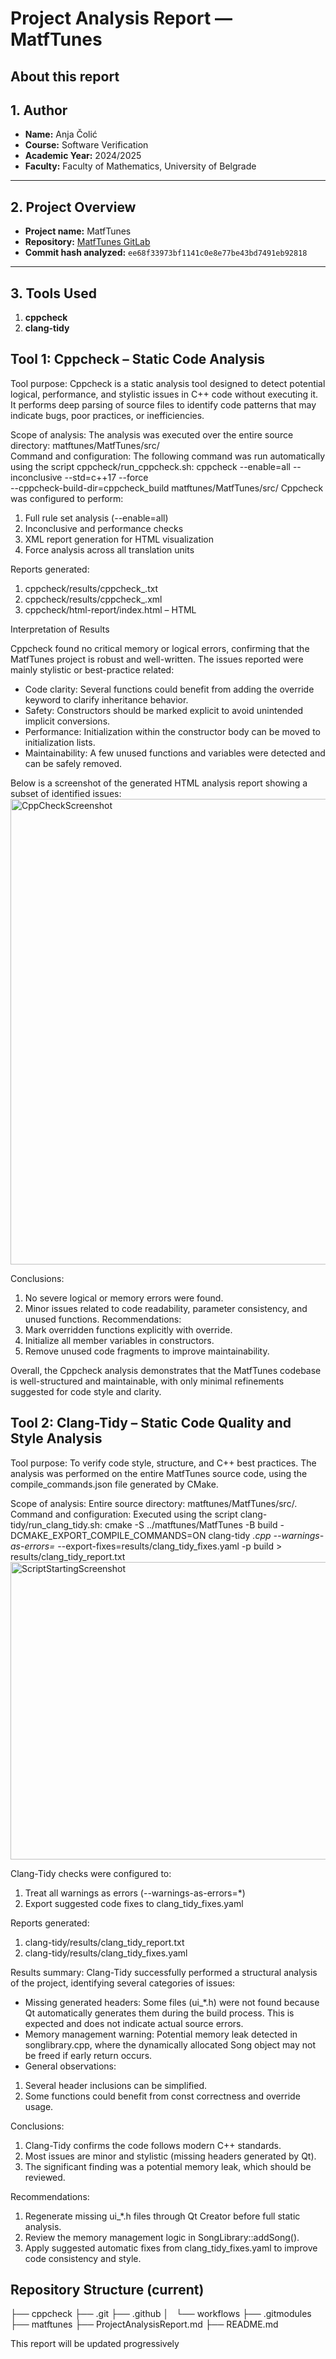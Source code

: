 # Project Analysis Report — MatfTunes

## About this report

## 1. Author
- **Name:** Anja Čolić  
- **Course:** Software Verification  
- **Academic Year:** 2024/2025  
- **Faculty:** Faculty of Mathematics, University of Belgrade  

---

## 2. Project Overview
- **Project name:** MatfTunes  
- **Repository:** [MatfTunes GitLab](https://gitlab.com/matf-bg-ac-rs/course-rs/projects-2023-2024/MatfTunes)  
- **Commit hash analyzed:** `ee68f33973bf1141c0e8e77be43bd7491eb92818`
---

## 3. Tools Used

1. **cppcheck** 
2. **clang-tidy**

## Tool 1: Cppcheck – Static Code Analysis
Tool purpose:
Cppcheck is a static analysis tool designed to detect potential logical, performance, and stylistic issues in C++ code without executing it.
It performs deep parsing of source files to identify code patterns that may indicate bugs, poor practices, or inefficiencies.

Scope of analysis:
The analysis was executed over the entire source directory: matftunes/MatfTunes/src/\
Command and configuration:
The following command was run automatically using the script cppcheck/run_cppcheck.sh: cppcheck --enable=all --inconclusive --std=c++17 --force \
  --cppcheck-build-dir=cppcheck_build matftunes/MatfTunes/src/
Cppcheck was configured to perform:
1. Full rule set analysis (--enable=all)
2. Inconclusive and performance checks
3. XML report generation for HTML visualization
4. Force analysis across all translation units

Reports generated:
1. cppcheck/results/cppcheck_<date>.txt 
2. cppcheck/results/cppcheck_<date>.xml 
3. cppcheck/html-report/index.html – HTML

Interpretation of Results

Cppcheck found no critical memory or logical errors, confirming that the MatfTunes project is robust and well-written.
The issues reported were mainly stylistic or best-practice related:

- Code clarity: Several functions could benefit from adding the override keyword to clarify inheritance behavior.
- Safety: Constructors should be marked explicit to avoid unintended implicit conversions.
- Performance: Initialization within the constructor body can be moved to initialization lists.
- Maintainability: A few unused functions and variables were detected and can be safely removed.

Below is a screenshot of the generated HTML analysis report showing a subset of identified issues:
<img width="1573" height="745" alt="CppCheckScreenshot" src="https://github.com/user-attachments/assets/37d79123-3ff3-4621-a1c8-4b4fda2fac59" />


Conclusions:
1. No severe logical or memory errors were found.
2. Minor issues related to code readability, parameter consistency, and unused functions.
Recommendations:
1. Mark overridden functions explicitly with override.
2. Initialize all member variables in constructors.
3. Remove unused code fragments to improve maintainability.

Overall, the Cppcheck analysis demonstrates that the MatfTunes codebase is well-structured and maintainable, with only minimal refinements suggested for code style and clarity.

## Tool 2: Clang-Tidy – Static Code Quality and Style Analysis
Tool purpose:
To verify code style, structure, and C++ best practices.
The analysis was performed on the entire MatfTunes source code, using the compile_commands.json file generated by CMake.

Scope of analysis:
Entire source directory: matftunes/MatfTunes/src/.\
Command and configuration:
Executed using the script clang-tidy/run_clang_tidy.sh: cmake -S ../matftunes/MatfTunes -B build -DCMAKE_EXPORT_COMPILE_COMMANDS=ON
clang-tidy *.cpp --warnings-as-errors=* --export-fixes=results/clang_tidy_fixes.yaml -p build > results/clang_tidy_report.txt
<img width="935" height="476" alt="ScriptStartingScreenshot" src="https://github.com/user-attachments/assets/69668b20-7d66-4c25-8f71-fc5a4ee48f17" />


Clang-Tidy checks were configured to:
1. Treat all warnings as errors (--warnings-as-errors=*)
2. Export suggested code fixes to clang_tidy_fixes.yaml

Reports generated:
1. clang-tidy/results/clang_tidy_report.txt
2. clang-tidy/results/clang_tidy_fixes.yaml

Results summary:
Clang-Tidy successfully performed a structural analysis of the project, identifying several categories of issues:
- Missing generated headers:
Some files (ui_*.h) were not found because Qt automatically generates them during the build process.
This is expected and does not indicate actual source errors.
- Memory management warning:
Potential memory leak detected in songlibrary.cpp, where the dynamically allocated Song object may not be freed if early return occurs.
- General observations:
1. Several header inclusions can be simplified.
2. Some functions could benefit from const correctness and override usage.

Conclusions:
1. Clang-Tidy confirms the code follows modern C++ standards.
2. Most issues are minor and stylistic (missing headers generated by Qt).
3. The significant finding was a potential memory leak, which should be reviewed.

Recommendations:
1. Regenerate missing ui_*.h files through Qt Creator before full static analysis.
2. Review the memory management logic in SongLibrary::addSong().
3. Apply suggested automatic fixes from clang_tidy_fixes.yaml to improve code consistency and style.

## Repository Structure (current)
├── cppcheck
├── .git
├── .github
│   └── workflows
├── .gitmodules
├── matftunes
├── ProjectAnalysisReport.md
├── README.md



This report will be updated progressively

